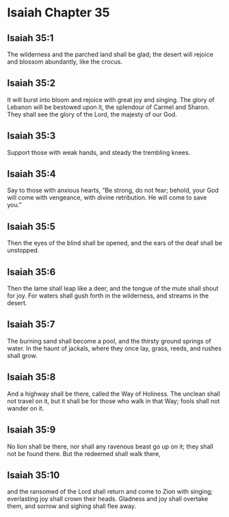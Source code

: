 # Isaiah Chapter 35

## Isaiah 35:1
The wilderness and the parched land shall be glad; the desert will rejoice and blossom abundantly, like the crocus.

## Isaiah 35:2
It will burst into bloom and rejoice with great joy and singing. The glory of Lebanon will be bestowed upon it, the splendour of Carmel and Sharon. They shall see the glory of the Lord, the majesty of our God.

## Isaiah 35:3
Support those with weak hands, and steady the trembling knees.

## Isaiah 35:4
Say to those with anxious hearts, “Be strong, do not fear; behold, your God will come with vengeance, with divine retribution. He will come to save you.”

## Isaiah 35:5
Then the eyes of the blind shall be opened, and the ears of the deaf shall be unstopped.

## Isaiah 35:6
Then the lame shall leap like a deer, and the tongue of the mute shall shout for joy. For waters shall gush forth in the wilderness, and streams in the desert.

## Isaiah 35:7
The burning sand shall become a pool, and the thirsty ground springs of water. In the haunt of jackals, where they once lay, grass, reeds, and rushes shall grow.

## Isaiah 35:8
And a highway shall be there, called the Way of Holiness. The unclean shall not travel on it, but it shall be for those who walk in that Way; fools shall not wander on it.

## Isaiah 35:9
No lion shall be there, nor shall any ravenous beast go up on it; they shall not be found there. But the redeemed shall walk there,

## Isaiah 35:10
and the ransomed of the Lord shall return and come to Zion with singing; everlasting joy shall crown their heads. Gladness and joy shall overtake them, and sorrow and sighing shall flee away.
